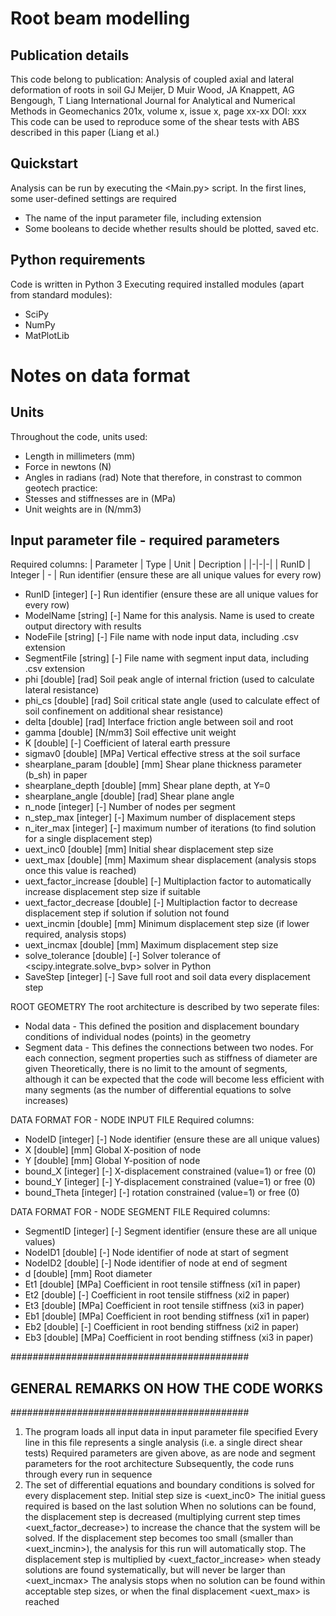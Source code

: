 # Root beam modelling

## Publication details
This code belong to publication:
    Analysis of coupled axial and lateral deformation of roots in soil
	  GJ Meijer, D Muir Wood, JA Knappett, AG Bengough, T Liang
	  International Journal for Analytical and Numerical Methods in Geomechanics
	  201x, volume x, issue x, page xx-xx
	  DOI: xxx
This code can be used to reproduce some of the shear tests with ABS described in this paper (Liang et al.)


## Quickstart
Analysis can be run by executing the <Main.py> script.
In the first lines, some user-defined settings are required
* The name of the input parameter file, including extension
* Some booleans to decide whether results should be plotted, saved etc.


## Python requirements
Code is written in Python 3
Executing required installed modules (apart from standard modules):
* SciPy
* NumPy
* MatPlotLib


# Notes on data format

## Units
Throughout the code, units used:
* Length in millimeters (mm)
* Force in newtons (N)
* Angles in radians (rad)
Note that therefore, in constrast to common geotech practice:
* Stesses and stiffnesses are in (MPa)
* Unit weights are in (N/mm3)

## Input parameter file - required parameters
Required columns:
| Parameter | Type | Unit | Decription |
|-|-|-|
| RunID | Integer | - | Run identifier (ensure these are all unique values for every row)

- RunID			[integer]	[-]	Run identifier (ensure these are all unique values for every row)
- ModelName		[string]	[-]	Name for this analysis. Name is used to create output directory with results
- NodeFile		[string]	[-]	File name with node input data, including .csv extension
- SegmentFile		[string]	[-]	File name with segment input data, including .csv extension
- phi			[double]	[rad]	Soil peak angle of internal friction (used to calculate lateral resistance)
- phi_cs		[double]	[rad]	Soil critical state angle (used to calculate effect of soil confinement on additional shear resistance)
- delta			[double]	[rad]	Interface friction angle between soil and root
- gamma			[double]	[N/mm3]	Soil effective unit weight
- K			[double]	[-]	Coefficient of lateral earth pressure
- sigmav0		[double]	[MPa]	Vertical effective stress at the soil surface
- shearplane_param	[double]	[mm]	Shear plane thickness parameter (b_sh) in paper
- shearplane_depth	[double]	[mm]	Shear plane depth, at Y=0
- shearplane_angle	[double]	[rad]	Shear plane angle
- n_node		[integer]	[-]	Number of nodes per segment
- n_step_max		[integer]	[-]	Maximum number of displacement steps
- n_iter_max		[integer]	[-]	maximum number of iterations (to find solution for a single displacement step)
- uext_inc0		[double]	[mm]	Initial shear displacement step size
- uext_max		[double]	[mm]	Maximum shear displacement (analysis stops once this value is reached)
- uext_factor_increase	[double]	[-]	Multiplaction factor to automatically increase displacement step size if suitable
- uext_factor_decrease	[double]	[-]	Multiplaction factor to decrease displacement step if solution if solution not found
- uext_incmin		[double]	[mm] 	Minimum displacement step size (if lower required, analysis stops)
- uext_incmax		[double]	[mm]	Maximum displacement step size
- solve_tolerance	[double]	[-]	Solver tolerance of <scipy.integrate.solve_bvp> solver in Python
- SaveStep		[integer]	[-]	Save full root and soil data every <SaveStep> displacement step

ROOT GEOMETRY
The root architecture is described by two seperate files:
- Nodal data   - This defined the position and displacement boundary conditions of individual nodes (points) in the geometry
- Segment data - This defines the connections between two nodes. For each connection, segment properties such as stiffness of diameter are given
Theoretically, there is no limit to the amount of segments, although it can be expected that the code will become less efficient with many segments (as the number of differential equations to solve increases)

DATA FORMAT FOR - NODE INPUT FILE
Required columns:
- NodeID	[integer]	[-]	Node identifier (ensure these are all unique values)
- X		[double]	[mm]	Global X-position of node 	       
- Y		[double]	[mm]	Global Y-position of node 
- bound_X	[integer]	[-]	X-displacement constrained (value=1) or free (0)
- bound_Y	[integer]	[-]	Y-displacement constrained (value=1) or free (0)	
- bound_Theta	[integer]	[-]	rotation constrained (value=1) or free (0)

DATA FORMAT FOR - NODE SEGMENT FILE
Required columns:
- SegmentID	[integer]	[-]	Segment identifier (ensure these are all unique values)
- NodeID1	[double]	[-] 	Node identifier of node at start of segment
- NodeID2	[double]	[-]	Node identifier of node at end of segment
- d		[double]	[mm]	Root diameter
- Et1		[double]	[MPa]	Coefficient in root tensile stiffness (xi1 in paper)
- Et2		[double]	[-]	Coefficient in root tensile stiffness (xi2 in paper)
- Et3		[double]	[MPa]	Coefficient in root tensile stiffness (xi3 in paper)
- Eb1		[double]	[MPa]	Coefficient in root bending stiffness (xi1 in paper)
- Eb2		[double]	[-]	Coefficient in root bending stiffness (xi2 in paper)
- Eb3		[double]	[MPa]	Coefficient in root bending stiffness (xi3 in paper)


###########################################
## GENERAL REMARKS ON HOW THE CODE WORKS ##
###########################################

1) The program loads all input data in input parameter file specified
   Every line in this file represents a single analysis (i.e. a single direct shear tests)
   Required parameters are given above, as are node and segment parameters for the root architecture
   Subsequently, the code runs through every run in sequence
2) The set of differential equations and boundary conditions is solved for every displacement step. Initial step size is <uext_inc0>
   The initial guess required is based on the last solution
   When no solutions can be found, the displacement step is decreased (multiplying current step times <uext_factor_decrease>) to increase the chance that the system will be solved.
   If the displacement step becomes too small (smaller than <uext_incmin>), the analysis for this run will automatically stop.
   The displacement step is multiplied by <uext_factor_increase> when steady solutions are found systematically, but will never be larger than <uext_incmax>
   The analysis stops when no solution can be found within acceptable step sizes, or when the final displacement <uext_max> is reached
